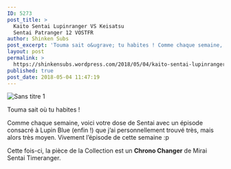 ```yaml
---
ID: 5273
post_title: >
  Kaito Sentai Lupinranger VS Keisatsu
  Sentai Patranger 12 VOSTFR
author: Shinken Subs
post_excerpt: 'Touma sait o&ugrave; tu habites ! Comme chaque semaine, voici votre dose de Sentai avec un &eacute;pisode consacr&eacute; &agrave; Lupin Blue (enfin !) que j&rsquo;ai personnellement trouv&eacute; tr&egrave;s, mais alors tr&egrave;s moyen. Vivement l&rsquo;&eacute;pisode de cette semaine :p Cette fois-ci, la pi&egrave;ce de la Collection est un Chrono Changer de Mirai Sentai Timeranger. Publicit&eacute;s'
layout: post
permalink: >
  https://shinkensubs.wordpress.com/2018/05/04/kaito-sentai-lupinranger-vs-keisatsu-sentai-patranger-12-vostfr/
published: true
post_date: 2018-05-04 11:47:19
---
```

<p><img data-attachment-id="2387" data-permalink="https://shinkensubs.wordpress.com/2018/05/04/kaito-sentai-lupinranger-vs-keisatsu-sentai-patranger-12-vostfr/sans-titre-1-211/" data-orig-file="https://shinkensubs.files.wordpress.com/2018/05/sans-titre-12.jpg?w=840" data-orig-size="1080,597" data-comments-opened="1" data-image-meta="{&quot;aperture&quot;:&quot;0&quot;,&quot;credit&quot;:&quot;&quot;,&quot;camera&quot;:&quot;&quot;,&quot;caption&quot;:&quot;&quot;,&quot;created_timestamp&quot;:&quot;0&quot;,&quot;copyright&quot;:&quot;&quot;,&quot;focal_length&quot;:&quot;0&quot;,&quot;iso&quot;:&quot;0&quot;,&quot;shutter_speed&quot;:&quot;0&quot;,&quot;title&quot;:&quot;&quot;,&quot;orientation&quot;:&quot;0&quot;}" data-image-title="Sans titre 1" data-image-description="" data-medium-file="https://shinkensubs.files.wordpress.com/2018/05/sans-titre-12.jpg?w=840?w=300" data-large-file="https://shinkensubs.files.wordpress.com/2018/05/sans-titre-12.jpg?w=840?w=840" class="alignnone size-full wp-image-2387" src="https://shinkensubs.files.wordpress.com/2018/05/sans-titre-12.jpg?w=840" alt="Sans titre 1" srcset="https://united-subs.dearclouds.com/wp-content/uploads/2018/05/0e22668de3d8fede75118ce1139ca766.jpg 840w, https://shinkensubs.files.wordpress.com/2018/05/sans-titre-12.jpg?w=150 150w, https://shinkensubs.files.wordpress.com/2018/05/sans-titre-12.jpg?w=300 300w, https://shinkensubs.files.wordpress.com/2018/05/sans-titre-12.jpg?w=768 768w, https://shinkensubs.files.wordpress.com/2018/05/sans-titre-12.jpg?w=1024 1024w, https://shinkensubs.files.wordpress.com/2018/05/sans-titre-12.jpg 1080w" sizes="(max-width: 709px) 85vw, (max-width: 909px) 67vw, (max-width: 1362px) 62vw, 840px"   /></p>
<p>Touma sait où tu habites !</p>
<p><span id="more-2386"></span></p>
<p>Comme chaque semaine, voici votre dose de Sentai avec un épisode consacré à Lupin Blue (enfin !) que j&rsquo;ai personnellement trouvé très, mais alors très moyen. Vivement l&rsquo;épisode de cette semaine :p</p>
<p>Cette fois-ci, la pièce de la Collection est un <strong>Chrono Changer</strong> de Mirai Sentai Timeranger.</p>